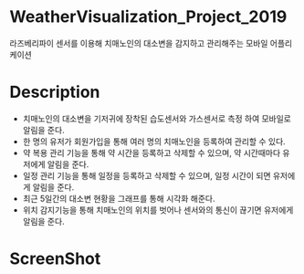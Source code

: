 # WeatherVisualization_Project_2019
라즈베리파이 센서를 이용해 치매노인의 대소변을 감지하고 관리해주는 모바일 어플리케이션

# Description
- 치매노인의 대소변을 기저귀에 장착된 습도센서와 가스센서로 측정 하여 모바일로 알림을 준다.
- 한 명의 유저가 회원가입을 통해 여러 명의 치매노인을 등록하여 관리할 수 있다.
- 약 복용 관리 기능을 통해 약 시간을 등록하고 삭제할 수 있으며, 약 시간때마다 유저에게 알림을 준다.
- 일정 관리 기능을 통해 일정을 등록하고 삭제할 수 있으며, 일정 시간이 되면 유저에게 알림을 준다.
- 최근 5일간의 대소변 현황을 그래프를 통해 시각화 해준다.
- 위치 감지기능을 통해 치매노인의 위치를 벗어나 센서와의 통신이 끊기면 유저에게 알림을 준다.

# ScreenShot
